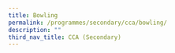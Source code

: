 ```yaml
---
title: Bowling
permalink: /programmes/secondary/cca/bowling/
description: ""
third_nav_title: CCA (Secondary)
---
```

